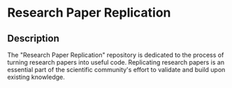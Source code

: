 # Research Paper Replication

## Description

The "Research Paper Replication" repository is dedicated to the process of turning research papers into useful code. Replicating research papers is an essential part of the scientific community's effort to validate and build upon existing knowledge.
